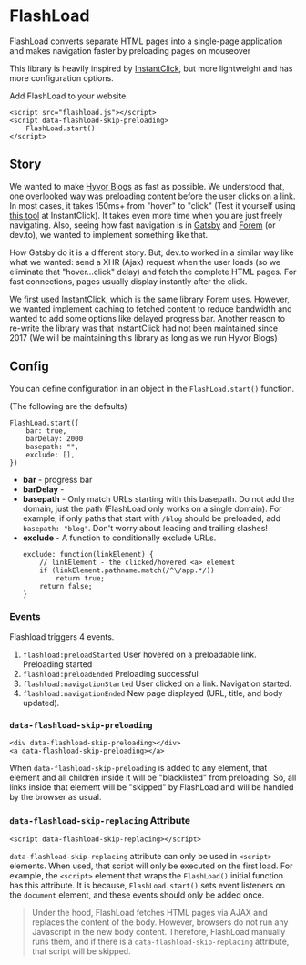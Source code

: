 # FlashLoad

FlashLoad converts separate HTML pages into a single-page application and makes navigation faster by preloading pages on mouseover

This library is heavily inspired by [InstantClick](https://instantclick.io), but more lightweight and has more configuration options.

Add FlashLoad to your website.
```
<script src="flashload.js"></script>
<script data-flashload-skip-preloading>
    FlashLoad.start()
</script>
```

## Story

We wanted to make [Hyvor Blogs](https://blogs.hyvor.com) as fast as possible. We understood that, one overlooked way was preloading content before the user clicks on a link. In most cases, it takes 150ms+ from "hover" to "click" (Test it yourself using [this tool](http://instantclick.io/click-test) at InstantClick). It takes even more time when you are just freely navigating. Also, seeing how fast navigation is in [Gatsby](https://www.gatsbyjs.com/) and [Forem](https://www.forem.com/) (or dev.to), we wanted to implement something like that.

How Gatsby do it is a different story. But, dev.to worked in a similar way like what we wanted: send a XHR (Ajax) request when the user loads (so we eliminate that "hover...click" delay) and fetch the complete HTML pages. For fast connections, pages usually display instantly after the click.

We first used InstantClick, which is the same library Forem uses. However, we wanted implement caching to fetched content to reduce bandwidth and wanted to add some options like delayed progress bar. Another reason to re-write the library was that InstantClick had not been maintained since 2017 (We will be maintaining this library as long as we run Hyvor Blogs)

## Config

You can define configuration in an object in the `FlashLoad.start()` function.

(The following are the defaults)
```
FlashLoad.start({
    bar: true,
    barDelay: 2000
    basepath: "",
    exclude: [],
})
```

* **bar** - progress bar
* **barDelay** - 
* **basepath** - Only match URLs starting with this basepath. Do not add the domain, just the path (FlashLoad only works on a single domain). For example, if only paths that start with `/blog` should be preloaded, add `basepath: "blog"`. Don't worry about leading and trailing slashes!
* **exclude** - A function to conditionally exclude URLs.
    ```
    exclude: function(linkElement) {
        // linkElement - the clicked/hovered <a> element
        if (linkElement.pathname.match(/^\/app.*/))
            return true;
        return false;
    }
    ```
### Events
Flashload triggers 4 events.

1. `flashload:preloadStarted`
    User hovered on a preloadable link. Preloading started
2. `flashload:preloadEnded`
    Preloading successful
3. `flashload:navigationStarted`
    User clicked on a link. Navigation started.
4. `flashload:navigationEnded`
    New page displayed (URL, title, and body updated).


### `data-flashload-skip-preloading`

```
<div data-flashload-skip-preloading></div>
<a data-flashload-skip-preloading></a>
```

When `data-flashload-skip-preloading` is added to any element, that element and all children inside it will be "blacklisted" from preloading. So, all links inside that element will be "skipped" by FlashLoad and will be handled by the browser as usual.


### `data-flashload-skip-replacing` Attribute

```
<script data-flashload-skip-replacing></script>
```

`data-flashload-skip-replacing` attribute can only be used in `<script>` elements. When used, that script will only be executed on the first load. For example, the `<script>` element that wraps the `FlashLoad()` initial function has this attribute. It is because, `FlashLoad.start()` sets event listeners on the `document` element, and these events should only be added once.

> Under the hood, FlashLoad fetches HTML pages via AJAX and replaces the content of the body. However, browsers do not run any Javascript in the new body content. Therefore, FlashLoad manually runs them, and if there is a `data-flashload-skip-replacing` attribute, that script will be skipped.